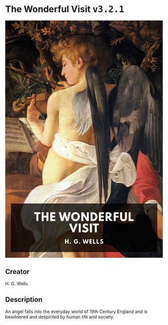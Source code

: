 
# The Wonderful Visit <kbd>v3.2.1</kbd>

<center>
  <img src="./cover-1024.jpg"/>
</center>

## Creator
H. G. Wells

## Description
An angel falls into the everyday world of 19th Century England and is bewildered and despirited by human life and society.
